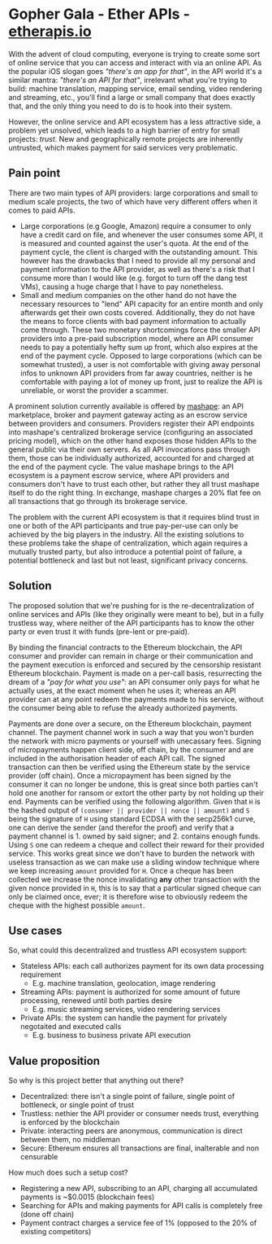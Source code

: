 # Gopher Gala - Ether APIs - [etherapis.io](http://etherapis.io)

With the advent of cloud computing, everyone is trying to create some sort of online service that you can access and interact with via an online API. As the popular iOS slogan goes *"there's an app for that"*, in the API world it's a similar mantra: *"there's an API for that"*, irrelevant what you're trying to build: machine translation, mapping service, email sending, video rendering and streaming, etc., you'll find a large or small company that does exactly that, and the only thing you need to do is to hook into their system.

However, the online service and API ecosystem has a less attractive side, a problem yet unsolved, which leads to a high barrier of entry for small projects: *trust*. New and geographically remote projects are inherently untrusted, which makes payment for said services very problematic.

## Pain point

There are two main types of API providers: large corporations and small to medium scale projects, the two of which have very different offers when it comes to paid APIs.

 * Large corporations (e.g Google, Amazon) require a consumer to only have a credit card on file, and whenever the user consumes some API, it is measured and counted against the user's quota. At the end of the payment cycle, the client is charged with the outstanding amount. This however has the drawbacks that I need to provide all my personal and payment information to the API provider, as well as there's a risk that I consume more than I would like (e.g. forgot to turn off the dang test VMs), causing a huge charge that I have to pay nonetheless.
 * Small and medium companies on the other hand do not have the necessary resources to "lend" API capacity for an entire month and only afterwards get their own costs covered. Additionally, they do not have the means to force clients with bad payment information to actually come through. These two monetary shortcomings force the smaller API providers into a pre-paid subscription model, where an API consumer needs to pay a potentially hefty sum up front, which also expires at the end of the payment cycle. Opposed to large corporations (which can be somewhat trusted), a user is not comfortable with giving away personal infos to unknown API providers from far away countries, neither is he comfortable with paying a lot of money up front, just to realize the API is unreliable, or worst the provider a scammer.

A prominent solution currently available is offered by [mashape](https://www.mashape.com/): an API marketplace, broker and payment gateway acting as an escrow service between providers and consumers. Providers register their API endpoints into mashape's centralized brokerage service (configuring an associated pricing model), which on the other hand exposes those hidden APIs to the general public via their own servers. As all API invocations pass through them, those can be individually authorized, accounted for and charged at the end of the payment cycle. The value mashape brings to the API ecosystem is a payment escrow service, where API providers and consumers don't have to trust each other, but rather they all trust mashape itself to do the right thing. In exchange, mashape charges a 20% flat fee on all transactions that go through its brokerage service.

The problem with the current API ecosystem is that it requires blind trust in one or both of the API participants and true pay-per-use can only be achieved by the big players in the industry. All the existing solutions to these problems take the shape of centralization, which again requires a mutually trusted party, but also introduce a potential point of failure, a potential bottleneck and last but not least, significant privacy concerns.

## Solution

The proposed solution that we're pushing for is the re-decentralization of online services and APIs (like they originally were meant to be), but in a fully trustless way, where neither of the API participants has to know the other party or even trust it with funds (pre-lent or pre-paid).

By binding the financial contracts to the Ethereum blockchain, the API consumer and provider can remain in charge or their communication and the payment execution is enforced and secured by the censorship resistant Ethereum blockchain. Payment is made on a per-call basis, resurrecting the dream of a *"pay for what you use"*: an API consumer only pays for what he actually uses, at the exact moment when he uses it; whereas an API provider can at any point redeem the payments made to his service, without the consumer being able to refuse the already authorized payments.

Payments are done over a secure, on the Ethereum blockchain, payment channel. The payment channel work in such a way that you won't burden the network with micro payments or yourself with unecassary fees. Signing of micropayments happen client side, off chain, by the consumer and are included in the authorisation header of each API call. The signed transaction can then be verified using the Ethereum state by the service provider (off chain). Once a micropayment has been signed by the consumer it can no longer be undone, this is great since both parties can't hold one another for ransom or extort the other party by not holding up their end. Payments can be verified using the following algorithm. Given that `H` is the hashed output of `(consumer || provider || nonce || amount)` and `S` being the signature of `H` using standard ECDSA with the secp256k1 curve, one can derive the sender (and therefor the proof) and verify that a payment channel is 1. owned by said signer; and 2. contains enough funds. Using `S` one can redeem a cheque and collect their reward for their provided service. This works great since we don't have to burden the network with useless transaction as we can make use a sliding window technique where we keep increasing `amount` provided for `H`. Once a cheque has been collected we increase the nonce invalidating **any** other transaction with the given nonce provided in `H`, this is to say that a particular signed cheque can only be claimed once, ever; it is therefore wise to obviously redeem the cheque with the highest possible `amount`.

## Use cases

So, what could this decentralized and trustless API ecosystem support:

 * Stateless APIs: each call authorizes payment for its own data processing requirement
   * E.g. machine translation, geolocation, image rendering
 * Streaming APIs: payment is authorized for some amount of future processing, renewed until both parties desire
   * E.g. music streaming services, video rendering services
 * Private APIs: the system can handle the payment for privately negotaited and executed calls
   * E.g. business to business private API execution

## Value proposition

So why is this project better that anything out there?

 * Decentralized: there isn't a single point of failure, single point of bottleneck, or single point of trust
 * Trustless: nethier the API provider or consumer needs trust, everything is enforced by the blockchain
 * Private: interacting peers are anonymous, communication is direct between them, no middleman
 * Secure: Ethereum ensures all transactions are final, inalterable and non censurable

How much does such a setup cost?

 * Registering a new API, subscribing to an API, charging all accumulated payments is ~$0.0015 (blockchain fees)
 * Searching for APIs and making payments for API calls is completely free (done off chain)
 * Payment contract charges a service fee of 1% (opposed to the 20% of existing competitors)
